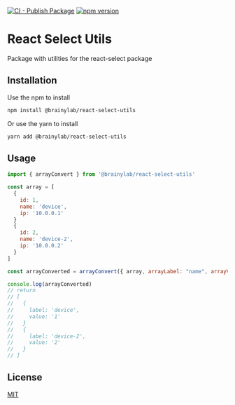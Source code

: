 
[![CI - Publish Package](https://github.com/brainylab/react-select-utils/actions/workflows/publish.yml/badge.svg)](https://github.com/brainylab/react-select-utils/actions/workflows/publish.yml)
[![npm version](https://badge.fury.io/js/@brainylab%2Freact-select-utils.svg)](https://badge.fury.io/js/@brainylab%2Freact-select-utils)


# React Select Utils
Package with utilities for the react-select package

## Installation

Use the npm to install
```bash
npm install @brainylab/react-select-utils
```

Or use the yarn to install

```bash
yarn add @brainylab/react-select-utils
```

## Usage

```javascript
import { arrayConvert } from '@brainylab/react-select-utils'

const array = [
  {
    id: 1,
    name: 'device',
    ip: '10.0.0.1'
  }
  {
    id: 2,
    name: 'device-2',
    ip: '10.0.0.2'
  }
]

const arrayConverted = arrayConvert({ array, arrayLabel: "name", arrayValue: "id" })

console.log(arrayConverted)
// return
// [
//   {
//     label: 'device',
//     value: '1'
//   }
//   {
//     label: 'device-2',
//     value: '2'
//   }
// ]
```

## License
[MIT](https://choosealicense.com/licenses/mit/)

